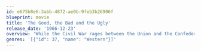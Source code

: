 ```yaml
---
id: e675b8e6-3abb-4872-ae0b-9feb3b26906f
blueprint: movie
title: 'The Good, the Bad and the Ugly'
release_date: '1966-12-23'
overview: 'While the Civil War rages between the Union and the Confederacy, three men – a quiet loner, a ruthless hit man and a Mexican bandit – comb the American Southwest in search of a strongbox containing $200,000 in stolen gold.'
genres: '[{"id": 37, "name": "Western"}]'
---
```

